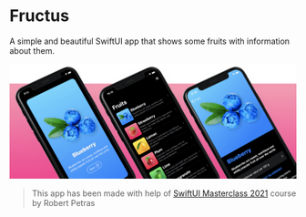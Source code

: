 # Fructus
A simple and beautiful SwiftUI app that shows some fruits with information about them.

![Project Image](Images/1.png)

> This app has been made with help of [SwiftUI Masterclass 2021](https://www.udemy.com/course/swiftui-masterclass-course-ios-development-with-swift/) course by Robert Petras
